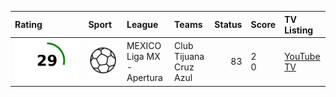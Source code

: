 | Rating                                                                                                                                 | Sport                                                                                                        | League                       | Teams                     |   Status | Score   | TV Listing                                                                      |
|:---------------------------------------------------------------------------------------------------------------------------------------|:-------------------------------------------------------------------------------------------------------------|:-----------------------------|:--------------------------|---------:|:--------|:--------------------------------------------------------------------------------|
| <img src="https://raw.githubusercontent.com/BlakeDuncan25/Donut-SVG-Ratings/bac4e4a278175106499642192132b1786a9aec38/29.svg" alt="29"> | <img src="https://raw.githubusercontent.com/BlakeDuncan25/Donut-SVG-Ratings/master/soccer.png" alt="Soccer"> | MEXICO<br>Liga MX - Apertura | Club Tijuana<br>Cruz Azul |       83 | 2<br>0  | <a href="https://tv.youtube.com/browse/UCXyaZYAYAU1MQx1N37IbqAA">YouTube TV</a> |